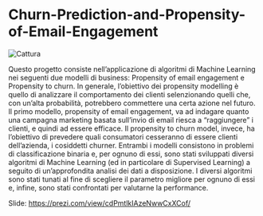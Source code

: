# Churn-Prediction-and-Propensity-of-Email-Engagement

![Cattura](https://user-images.githubusercontent.com/49710127/95354708-075c4880-08c5-11eb-98f1-bd191ef5681d.PNG)

Questo progetto consiste nell’applicazione di algoritmi di Machine Learning nei seguenti due modelli di business: Propensity of email engagement e Propensity to churn.
In generale, l’obiettivo dei propensity modelling è quello di analizzare il comportamento dei clienti selenzionando quelli che, con un’alta probabilità, potrebbero commettere una certa azione nel futuro. 
Il primo modello, propensity of email engagement, va ad indagare quanto una campagna marketing basata sull’invio di email riesca a “raggiungere” i clienti, e quindi ad essere efficace. 
Il propensity to churn model, invece, ha l’obiettivo di prevedere quali consumatori cesseranno di essere clienti dell’azienda, i cosiddetti churner.
Entrambi i modelli consistono in problemi di classificazione binaria e, per ognuno di essi, sono stati sviluppati diversi algoritmi di Machine Learning (ed in particolare di Supervised Learning) a seguito di un’approfondita analisi dei dati a disposizione.
I diversi algoritmi sono stati tunati al fine di scegliere il parametro migliore per ognuno di essi e, infine, sono stati confrontati per valutarne la performance.

Slide: https://prezi.com/view/cdPmtlkIAzeNwwCxXCof/
